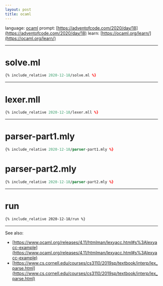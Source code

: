 ```yaml
---
layout: post
title: ocaml
---
```


language: [ocaml](https://ocaml.org)
prompt: [https://adventofcode.com/2020/day/18](https://adventofcode.com/2020/day/18)
learn: [https://ocaml.org/learn/](https://ocaml.org/learn/)

---

# solve.ml

```ocaml
{% include_relative 2020-12-18/solve.ml %}
```
---

# lexer.mll

```ocaml
{% include_relative 2020-12-18/lexer.mll %}
```
---

# parser-part1.mly

```ocaml
{% include_relative 2020-12-18/parser-part1.mly %}
```

# parser-part2.mly

```ocaml
{% include_relative 2020-12-18/parser-part2.mly %}
```

---

# run

```bash
{% include_relative 2020-12-18/run %}
```

---

See also:

* [https://www.ocaml.org/releases/4.11/htmlman/lexyacc.html#s%3Alexyacc-example](https://www.ocaml.org/releases/4.11/htmlman/lexyacc.html#s%3Alexyacc-example)
* [https://www.cs.cornell.edu/courses/cs3110/2019sp/textbook/interp/lex_parse.html](https://www.cs.cornell.edu/courses/cs3110/2019sp/textbook/interp/lex_parse.html)

